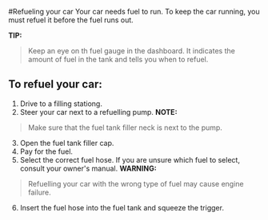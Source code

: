 #Refueling your car
Your car needs fuel to run. To keep the car running, you must refuel it before the fuel runs out.

**TIP:**
> Keep an eye on th fuel gauge in the dashboard. 
> It indicates the amount of fuel in the tank and tells you when to refuel.

## To refuel your car:
 1. Drive to a filling stationg.
 2. Steer your car next to a refuelling pump.
**NOTE:**
> Make sure that the fuel tank filler neck is next to the pump.
 
 3. Open the fuel tank filler cap.
 4. Pay for the fuel.
 5. Select the correct fuel hose. If you are unsure which fuel to select, consult your owner's manual.
 **WARNING:**
> Refuelling your car with the wrong type of fuel may cause engine failure.

 6. Insert the fuel hose into the fuel tank and squeeze the trigger.
